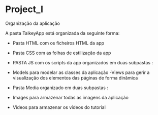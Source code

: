 # Project_I

Organização da aplicação

A pasta TalkeyApp está organizada da seguinte forma:

- Pasta HTML com os ficheiros HTML da app

- Pasta CSS com as folhas de estilização da app

- PASTA JS com os scripts da app organizados em duas subpastas :
- Models para modelar as classes da aplicação 
-Views para gerir a visualização dos elementos das páginas de forma dinâmica

- Pasta Media organizado em duas subpastas :
- Images para armazenar todas as imagens da aplicação 
- Videos para armazenar os vídeos do tutorial


      
